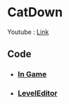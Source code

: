 # CatDown
Youtube : [Link](https://youtu.be/Z9sQcJFnpyM)

## Code
+ ### [In Game]()
+ ### [LevelEditor](https://github.com/ComeBiga/DownWellGame/tree/CatDown_README/DownWell/Assets/99.LevelEditor)
